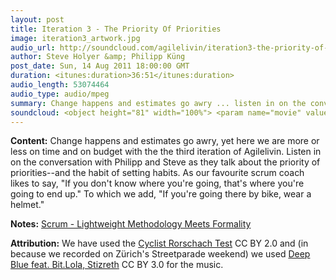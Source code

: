```yaml
---
layout: post
title: Iteration 3 - The Priority Of Priorities
image: iteration3_artwork.jpg
audio_url: http://soundcloud.com/agilelivin/iteration3-the-priority-of-priorities/download.mp3
author: Steve Holyer &amp; Philipp Küng
post_date: Sun, 14 Aug 2011 18:00:00 GMT
duration: <itunes:duration>36:51</itunes:duration>
audio_length: 53074464
audio_type: audio/mpeg
summary: Change happens and estimates go awry ... listen in on the conversation about the priority of priorities and the habit of setting habits.
soundcloud: <object height="81" width="100%"> <param name="movie" value="http://player.soundcloud.com/player.swf?url=http%3A%2F%2Fapi.soundcloud.com%2Ftracks%2F21189386&amp;show_comments=true&amp;auto_play=false&amp;color=00AEEF"></param> <param name="allowscriptaccess" value="always"></param> <embed allowscriptaccess="always" height="81" src="http://player.soundcloud.com/player.swf?url=http%3A%2F%2Fapi.soundcloud.com%2Ftracks%2F21189386&amp;show_comments=true&amp;auto_play=false&amp;color=00AEEF" type="application/x-shockwave-flash" width="100%"></embed> </object>
---
```


**Content:** Change happens and estimates go awry, yet here we are more or less on time and on budget with the the third iteration of Agilelivin. Listen in on the conversation with Philipp and Steve as they talk about the priority of priorities--and the habit of setting habits. As our favourite scrum coach likes to say, "If you don't know where you're going, that's where you're going to end up."  To which we add, "If you're going there by bike, wear a helmet."

**Notes:** [Scrum -  Lightweight Methodology Meets Formality](http://benjisimon.blogspot.com/2006/07/scrum-lightweight-methodolgy-meets.html)

**Attribution:** We have used the [Cyclist Rorschach Test](http://www.flickr.com/photos/jurvetson/4685661036/) CC BY 2.0 and (in because we recorded on Z&uuml;rich's Streetparade weekend) we used [Deep Blue feat. Bit.Lola, Stizreth](http://soundcloud.com/stizreth/deepblue) CC BY 3.0 for the music.
